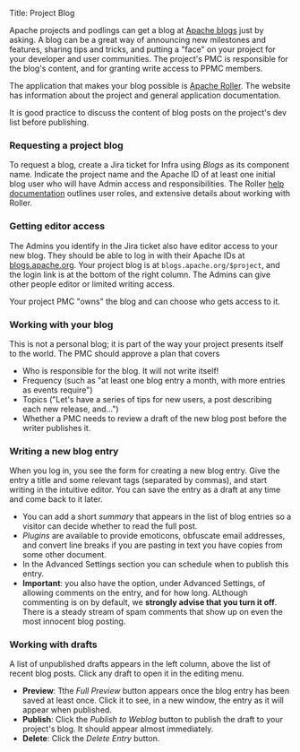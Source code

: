 Title: Project Blog

Apache projects and podlings can get a blog at <a href="https://blogs.apache.org" target="_blank">Apache blogs</a> just by asking. A blog can be a great way of announcing new milestones and features, sharing tips and tricks, and putting a "face" on your project for your developer and user communities. The project's PMC is responsible for the blog's content, and for granting write access to PPMC members.

The application that makes your blog possible is <a href="https://roller.apache.org/" target="_blank">Apache Roller</a>. The website has information about the project and general application documentation.

It is good practice to discuss the content of blog posts on the project's dev list before publishing.

### Requesting a project blog ###

To request a blog, create a Jira ticket for Infra using _Blogs_ as its component name. Indicate the project name and the Apache ID of at least one initial blog user who will have Admin access and responsibilities. The Roller <a href="https://github.com/apache/roller/tree/roller-5.2.0/docs" target="_blank">help documentation</a> outlines user roles, and extensive details about working with Roller.

### Getting editor access ###

The Admins you identify in the Jira ticket also have editor access to your new blog. They should be able to log in with their Apache IDs at <a href="https://blogs.apache.org/" target="_blank">blogs.apache.org</a>. Your project blog is at `blogs.apache.org/$project`, and the login link is at the bottom of the right column. The Admins can give other people editor or limited writing access.

Your project PMC "owns" the blog and can choose who gets access to it.

### Working with your blog ###
This is not a personal blog; it is part of the way your project presents itself to the world. The PMC should approve a plan that covers

- Who is responsible for the blog. It will not write itself!
- Frequency (such as "at least one blog entry a month, with more entries as events require")
- Topics ("Let's have a series of tips for new users, a post describing each new release, and...")
- Whether a PMC needs to review a draft of the new blog post before the writer publishes it.

### Writing a new blog entry ###
When you log in, you see the form for creating a new blog entry. Give the entry a title and some relevant tags (separated by commas), and start writing in the intuitive editor. You can save the entry as a draft at any time and come back to it later.

- You can add a short *summary* that appears in the list of blog entries so a visitor can decide whether to read the full post.
- _Plugins_ are available to provide emoticons, obfuscate email addresses, and convert line breaks if you are pasting in text you have copies from some other document.
- In the Advanced Settings section you can schedule when to publish this entry.
- **Important**: you also have the option, under Advanced Settings, of allowing comments on the entry, and for how long. ALthough commenting is on by default, we **strongly advise that you turn it off**. There is a steady stream of spam comments that show up on even the most innocent blog posting.

### Working with drafts ###
A list of unpublished drafts appears in the left column, above the list of recent blog posts. Click any draft to open it in the editing menu.

- **Preview**: Tthe _Full Preview_ button appears once the blog entry has been saved at least once. Click it to see, in a new window, the entry as it will appear when published.
- **Publish**: Click the  _Publish to Weblog_ button to publish the draft to your project's blog. It should appear almost immediately.
- **Delete**: Click the _Delete Entry_ button.
